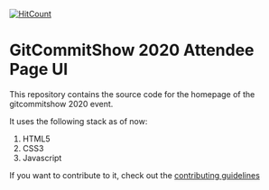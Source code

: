 [![HitCount](http://hits.dwyl.com/Git-Commit-Show/attendee-page-ui.svg)](http://hits.dwyl.com/Git-Commit-Show/attendee-page-ui)

# GitCommitShow 2020 Attendee Page UI

This repository contains the source code for the homepage of the gitcommitshow 2020 event.

It uses the following stack as of now:

1. HTML5   
2. CSS3   
3. Javascript   

If you want to contribute to it, check out the [contributing guidelines](CONTRIBUTING.md)
